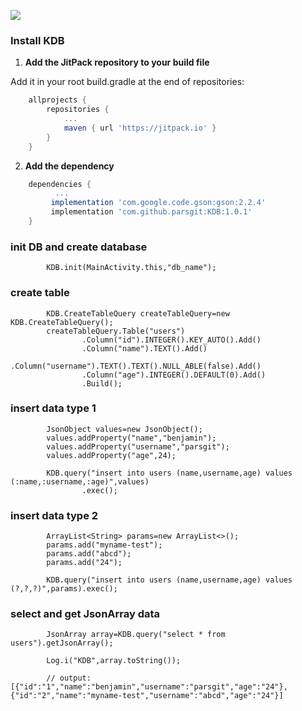 [![](https://jitpack.io/v/parsgit/KDB.svg)](https://jitpack.io/#parsgit/KDB)

### Install KDB

1. **Add the JitPack repository to your build file**

 Add it in your root build.gradle at the end of repositories:
```gradle
	allprojects {
		repositories {
			...
			maven { url 'https://jitpack.io' }
		}
	}
```

2. **Add the dependency**
```gradle
	dependencies {
          ...
         implementation 'com.google.code.gson:gson:2.2.4'
         implementation 'com.github.parsgit:KDB:1.0.1'
	}
```


### init DB and create database
``` 
        KDB.init(MainActivity.this,"db_name");
```

### create table 
```
        KDB.CreateTableQuery createTableQuery=new KDB.CreateTableQuery();
        createTableQuery.Table("users")
                .Column("id").INTEGER().KEY_AUTO().Add()
                .Column("name").TEXT().Add()
                .Column("username").TEXT().TEXT().NULL_ABLE(false).Add()
                .Column("age").INTEGER().DEFAULT(0).Add()
                .Build();
```
### insert data type 1 
```
        JsonObject values=new JsonObject();
        values.addProperty("name","benjamin");
        values.addProperty("username","parsgit");
        values.addProperty("age",24);

        KDB.query("insert into users (name,username,age) values (:name,:username,:age)",values)
                .exec();
```

### insert data type 2
```
        ArrayList<String> params=new ArrayList<>();
        params.add("myname-test");
        params.add("abcd");
        params.add("24");

        KDB.query("insert into users (name,username,age) values (?,?,?)",params).exec();
```

### select and get JsonArray data
```
        JsonArray array=KDB.query("select * from users").getJsonArray();

        Log.i("KDB",array.toString());

        // output:[{"id":"1","name":"benjamin","username":"parsgit","age":"24"},{"id":"2","name":"myname-test","username":"abcd","age":"24"}]

```
